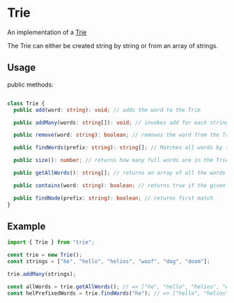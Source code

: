 # Trie

An implementation of a [Trie](https://en.wikipedia.org/wiki/Trie) 

The Trie can either be created string by string or from an array of strings.

## Usage

public methods:

```typescript

class Trie {
  public add(word: string): void; // adds the word to the Trie

  public addMany(words: string[]): void; // invokes add for each string

  public remove(word: string): boolean; // removes the word from the Trie, does not delete the node

  public findWords(prefix: string): string[]; // Matches all words by the given prefix

  public size(): number; // returns how many full words are in the Trie

  public getAllWords(): string[]; // returns an array of all the words in the Trie

  public contains(word: string): boolean; // returns true if the given string exists within the tree, may not be a full word

  public findNode(prefix: string): boolean; // returns first match
}

```

## Example

```typescript
import { Trie } from "trie";

const trie = new Trie();
const strings = ["he", "hello", "helios", "woof", "dog", "doom"];

trie.addMany(strings);

const allWords = trie.getAllWords(); // => ["he", "hello", "helios", "woof", "dog", "doom"]
const helPrefixedWords = trie.findWords("he"); // => ["hello", "helios"];
```
